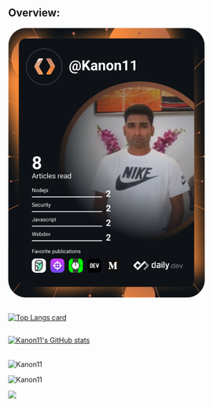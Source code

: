 
## Overview:
<a href="https://app.daily.dev/Kanon11"><img src="https://github.com/Kanon11/Kanon11/blob/main/devcard.svg" width="400" alt="Kanon11's Dev Card"/></a>
##
[![Top Langs card](https://github-readme-stats.vercel.app/api/top-langs/?username=Kanon11&layout=compact&theme=tokyonight&hide=html)](https://github.com/Kanon11?tab=repositories)
##
[![Kanon11's GitHub stats](https://github-readme-stats.vercel.app/api?username=Kanon11&count_private=true&show_icons=true&theme=radical)](https://github.com/Kanon11?tab=repositories)
##
<p><img align="center" src="https://github-readme-streak-stats.herokuapp.com/?user=Kanon11&" alt="Kanon11" /></p>

<p align="left"> <img src="https://komarev.com/ghpvc/?username=Kanon11&label=Profile%20views&color=0e75b6&style=flat" alt="Kanon11" /> </p>

[![](https://badges.pufler.dev/visits/shakilhasan/shakilhasan)](https://github.com/Kanon11)



